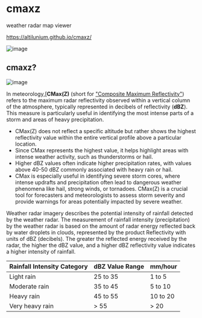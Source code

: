 # cmaxz
weather radar map viewer

https://altilunium.github.io/cmaxz/

![image](https://github.com/user-attachments/assets/d1e8b3aa-c26f-4fa9-8ca0-140de1975825)

## cmaxz?

![image](https://github.com/user-attachments/assets/2f4f1f21-a163-4a24-964e-1d8d21e59047)

In meteorology,[**CMax(Z)** (short for ["Composite Maximum Reflectivity"](https://www.bmkg.go.id/cuaca/citra-radar.bmkg)) refers to the maximum radar reflectivity observed within a vertical column of the atmosphere, typically represented in decibels of reflectivity (**dBZ**). This measure is particularly useful in identifying the most intense parts of a storm and areas of heavy precipitation.

* CMax(Z) does not reflect a specific altitude but rather shows the highest reflectivity value within the entire vertical profile above a particular location.
* Since CMax represents the highest value, it helps highlight areas with intense weather activity, such as thunderstorms or hail.
* Higher dBZ values often indicate higher precipitation rates, with values above 40-50 dBZ commonly associated with heavy rain or hail.
* CMax is especially useful in identifying severe storm cores, where intense updrafts and precipitation often lead to dangerous weather phenomena like hail, strong winds, or tornadoes. CMax(Z) is a crucial tool for forecasters and meteorologists to assess storm severity and provide warnings for areas potentially impacted by severe weather.

Weather radar imagery describes the potential intensity of rainfall detected by the weather radar. The measurement of rainfall intensity (precipitation) by the weather radar is based on the amount of radar energy reflected back by water droplets in clouds, represented by the product Reflectivity with units of dBZ (decibels). The greater the reflected energy received by the radar, the higher the dBZ value, and a higher dBZ reflectivity value indicates a higher intensity of rainfall.


| Rainfall Intensity Category | dBZ Value Range | mm/hour |
|-----------------------------|-----------------|---------|
| Light rain                  | 25 to 35        | 1 to 5  |
| Moderate rain               | 35 to 45        | 5 to 10 |
| Heavy rain                  | 45 to 55        | 10 to 20|
| Very heavy rain             | > 55            | > 20    |
